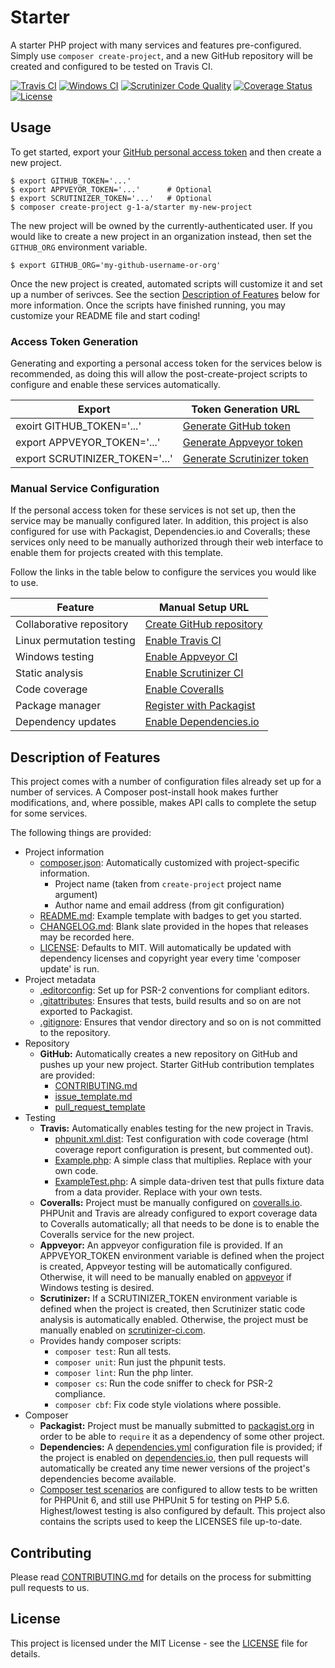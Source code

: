 # Starter

A starter PHP project with many services and features pre-configured. Simply use `composer create-project`, and a new GitHub repository will be created and configured to be tested on Travis CI.

[![Travis CI](https://travis-ci.org/g-1-a/starter.svg?branch=master)](https://travis-ci.org/example-org/example-project)
[![Windows CI](https://ci.appveyor.com/api/projects/status/ey7eubrwjss0gca6?svg=true)](https://ci.appveyor.com/project/greg-1-anderson/starter)
[![Scrutinizer Code Quality](https://scrutinizer-ci.com/g/g-1-a/starter/badges/quality-score.png?b=master)](https://scrutinizer-ci.com/g/g-1-a/starter/?branch=master)
[![Coverage Status](https://coveralls.io/repos/github/g-1-a/startert/badge.svg?branch=master)](https://coveralls.io/github/g-1-a/startert?branch=master) 
[![License](https://img.shields.io/badge/license-MIT-408677.svg)](LICENSE)

## Usage

To get started, export your [GitHub personal access token](https://help.github.com/articles/creating-an-access-token-for-command-line-use/) and then create a new project.
```
$ export GITHUB_TOKEN='...'
$ export APPVEYOR_TOKEN='...'      # Optional
$ export SCRUTINIZER_TOKEN='...'   # Optional
$ composer create-project g-1-a/starter my-new-project
```
The new project will be owned by the currently-authenticated user. If you would like to create a new project in an organization instead, then set the `GITHUB_ORG` environment variable.
```
$ export GITHUB_ORG='my-github-username-or-org'
```

Once the new project is created, automated scripts will customize it and set up a number of serivces. See the section [Description of Features](#description-of-features) below for more information. Once the scripts have finished running, you may customize your README file and start coding!

### Access Token Generation

Generating and exporting a personal access token for the services below is recommended, as doing this will allow the post-create-project scripts to configure and enable these services automatically.

| Export                         | Token Generation URL       
| ------------------------------ | -------------------------- 
| exoirt GITHUB_TOKEN='...'      | [Generate GitHub token](https://github.com/settings/tokens)
| export APPVEYOR_TOKEN='...'    | [Generate Appveyor token](https://ci.appveyor.com/api-token)   
| export SCRUTINIZER_TOKEN='...' | [Generate Scrutinizer token](https://scrutinizer-ci.com/profile/applications)

### Manual Service Configuration

If the personal access token for these services is not set up, then the service may be manually configured later. In addition, this project is also configured for use with Packagist, Dependencies.io and Coveralls; these services only need to be manually authorized through their web interface to enable them for projects created with this template.

Follow the links in the table below to configure the services you would like to use.

| Feature                   | Manual Setup URL
| ------------------------- | ----------------
| Collaborative repository  | [Create GitHub repository](https://github.com/new)
| Linux permutation testing | [Enable Travis CI](https://travis-ci.org/profile)
| Windows testing           | [Enable Appveyor CI](https://ci.appveyor.com/projects/new)
| Static analysis           | [Enable Scrutinizer CI](https://scrutinizer-ci.com/g/new)
| Code coverage             | [Enable Coveralls](https://coveralls.io/repos/new)
| Package manager           | [Register with Packagist](https://packagist.org/packages/submit)
| Dependency updates        | [Enable Dependencies.io](https://app.dependencies.io/add-project)

## Description of Features

This project comes with a number of configuration files already set up for a number of services. A Composer post-install hook makes further modifications, and, where possible, makes API calls to complete the setup for some services.

The following things are provided:

- Project information
  - [composer.json](/composer.json): Automatically customized with project-specific information.
    - Project name (taken from `create-project` project name argument)
    - Author name and email address (from git configuration)
  - [README.md](/customize/templates/README.md): Example template with badges to get you started.
  - [CHANGELOG.md](/CHANGELOG.md): Blank slate provided in the hopes that releases may be recorded here.
  - [LICENSE](/LICENSE): Defaults to MIT. Will automatically be updated with dependency licenses and copyright year every time 'composer update' is run.
- Project metadata
  - [.editorconfig](/.editorconfig): Set up for PSR-2 conventions for compliant editors.
  - [.gitattributes](/.gitattributes): Ensures that tests, build results and so on are not exported to Packagist.
  - [.gitignore](/.gitignore): Ensures that vendor directory and so on is not committed to the repository.
- Repository
  - **GitHub:** Automatically creates a new repository on GitHub and pushes up your new project. Starter GitHub contribution templates are provided:
    - [CONTRIBUTING.md](/CONTRIBUTING.md)
    - [issue_template.md](/.github/issue_template.md)
    - [pull_request_template](/.github/pull_request_template.md)    
- Testing
  - **Travis:** Automatically enables testing for the new project in Travis.
    - [phpunit.xml.dist](/phpunit.xml.dist): Test configuration with code coverage (html coverage report configuration is present, but commented out).
    - [Example.php](/src/Example.php): A simple class that multiplies. Replace with your own code.
    - [ExampleTest.php](/tests/ExampleTest.php): A simple data-driven test that pulls fixture data from a data provider. Replace with your own tests.
  - **Coveralls:** Project must be manually configured on [coveralls.io](https://coveralls.io). PHPUnit and Travis are already configured to export coverage data to Coveralls automatically; all that needs to be done is to enable the Coveralls service for the new project.
  - **Appveyor:** An appveyor configuration file is provided. If an APPVEYOR_TOKEN environment variable is defined when the project is created, Appveyor testing will be automatically configured. Otherwise, it will need to be manually enabled on [appveyor](https://www.appveyor.com/) if Windows testing is desired.
  - **Scrutinizer:** If a SCRUTINIZER_TOKEN environment variable is defined when the project is created, then Scrutinizer static code analysis is automatically enabled. Otherwise, the project must be manually enabled on [scrutinizer-ci.com](https://scrutinizer-ci.com).
  - Provides handy composer scripts:
    - `composer test`: Run all tests.
    - `composer unit`: Run just the phpunit tests.
    - `composer lint`: Run the php linter.
    - `composer cs`: Run the code sniffer to check for PSR-2 compliance.
    - `composer cbf`: Fix code style violations where possible.
- Composer
  - **Packagist:** Project must be manually submitted to [packagist.org](https://packagist.org) in order to be able to `require` it as a dependency of some other project.
  - **Dependencies:** A [dependencies.yml](/dependencies.yml) configuration file is provided; if the project is enabled on [dependencies.io](https://www.dependencies.io/), then pull requests will automatically be created any time newer versions of the project's dependencies become available.
  - [Composer test scenarios](https://github.com/g-1-a/composer-test-scenarios) are configured to allow tests to be written for PHPUnit 6, and still use PHPUnit 5 for testing on PHP 5.6. Highest/lowest testing is also configured by default. This project also contains the scripts used to keep the LICENSES file up-to-date.

## Contributing

Please read [CONTRIBUTING.md](CONTRIBUTING.md) for details on the process for submitting pull requests to us.

## License

This project is licensed under the MIT License - see the [LICENSE](LICENSE) file for details.
